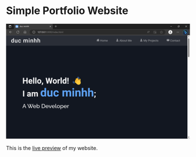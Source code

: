 # **Simple Portfolio Website**

![Website Screenshot](./assets/image/screenshot.png)

This is the [live preview](https://minhhdtr.github.io/) of my website.
